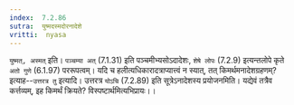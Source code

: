 ```yaml
---
index:  7.2.86
sutra:  युष्मदस्मदोरनादेशे
vritti:  nyasa
---
```


`युष्मत्, अस्मत्` इति। `पञ्चम्या अत्` (7.1.31) इति पञ्चमीभ्यसोऽदादेशः, `शेषे लोपः` (7.2.9) इत्यन्तलोपे कृते `अतो गुणे` (6.1.97) पररूपत्वम्।
यदि च हलीत्यधिकारादत्राप्यात्त्वं न स्यात्, तत् किमर्थमनादेशग्रहणम्? इत्याह--`उत्तरत्र तु` इत्यादि। उत्तरत्र `योऽचि` (7.2.89) इति सूत्रेऽनादेशस्य प्रयोजनमिति। यद्येवं तत्रैव कर्त्तव्यम्, इह किमर्थं क्रियते? विस्पष्टार्थमित्यभिप्रायः।।

